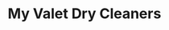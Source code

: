 ---
title: "My Valet Dry Cleaners"
url: /cornwall-on-hudson/my-valet-dry-cleaners/
shop: Wäscherei
---